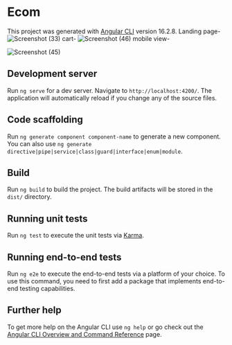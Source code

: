 # Ecom

This project was generated with [Angular CLI](https://github.com/angular/angular-cli) version 16.2.8.
Landing page- ![Screenshot (33)](https://github.com/rushikeshbhand/Angular_e-commerce_web_appliciton/assets/112516622/8f3c2135-be57-49c0-9913-58b833d9baa4)
cart- ![Screenshot (46)](https://github.com/rushikeshbhand/Angular_e-commerce_web_appliciton/assets/112516622/0fad6a5b-ec75-4c0e-ae74-fc541ba02d85)
mobile view- 



![Screenshot (45)](https://github.com/rushikeshbhand/Angular_e-commerce_web_appliciton/assets/112516622/ed9391ab-3168-4a79-abf9-3456d76f27bd)


## Development server

Run `ng serve` for a dev server. Navigate to `http://localhost:4200/`. The application will automatically reload if you change any of the source files.

## Code scaffolding

Run `ng generate component component-name` to generate a new component. You can also use `ng generate directive|pipe|service|class|guard|interface|enum|module`.

## Build

Run `ng build` to build the project. The build artifacts will be stored in the `dist/` directory.

## Running unit tests

Run `ng test` to execute the unit tests via [Karma](https://karma-runner.github.io).

## Running end-to-end tests

Run `ng e2e` to execute the end-to-end tests via a platform of your choice. To use this command, you need to first add a package that implements end-to-end testing capabilities.

## Further help

To get more help on the Angular CLI use `ng help` or go check out the [Angular CLI Overview and Command Reference](https://angular.io/cli) page.
